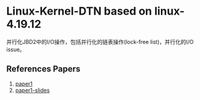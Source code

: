 # Linux-Kernel-DTN based on linux-4.19.12

并行化JBD2中的I/O操作，包括并行化的链表操作(lock-free list)，并行化的I/O issue。

## References Papers

1. [paper1](Papers/fast18-son.pdf)
2. [paper1-slides](Papers/fast18_slides_son.pdf)
